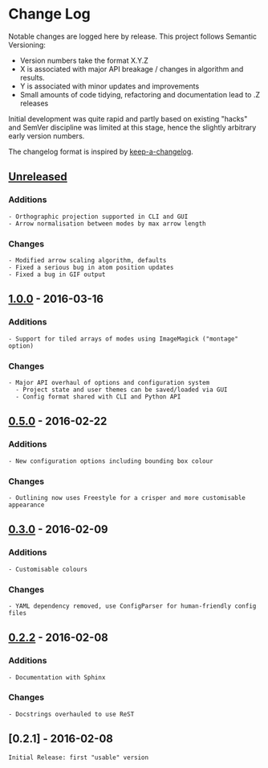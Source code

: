 # Change Log

Notable changes are logged here by release. This project follows Semantic Versioning:

- Version numbers take the format X.Y.Z
- X is associated with major API breakage / changes in algorithm and results.
- Y is associated with minor updates and improvements
- Small amounts of code tidying, refactoring and documentation lead to .Z releases

Initial development was quite rapid and partly based on existing
"hacks" and SemVer discipline was limited at this stage, hence the
slightly arbitrary early version numbers.

The changelog format is inspired by [keep-a-changelog](https://github.com/olivierlacan/keep-a-changelog).

## [Unreleased]

### Additions
    - Orthographic projection supported in CLI and GUI
    - Arrow normalisation between modes by max arrow length

### Changes
    - Modified arrow scaling algorithm, defaults
    - Fixed a serious bug in atom position updates
    - Fixed a bug in GIF output

## [1.0.0] - 2016-03-16

### Additions
    - Support for tiled arrays of modes using ImageMagick ("montage" option)
    
### Changes
    - Major API overhaul of options and configuration system
      - Project state and user themes can be saved/loaded via GUI
      - Config format shared with CLI and Python API

## [0.5.0] - 2016-02-22

### Additions
    - New configuration options including bounding box colour

### Changes
    - Outlining now uses Freestyle for a crisper and more customisable appearance
    
## [0.3.0] - 2016-02-09

### Additions
    - Customisable colours

### Changes
    - YAML dependency removed, use ConfigParser for human-friendly config files


## [0.2.2] - 2016-02-08

### Additions
    - Documentation with Sphinx

### Changes
    - Docstrings overhauled to use ReST
    
## [0.2.1] - 2016-02-08

    Initial Release: first "usable" version
    

[Unreleased]: https://github.com/ajjackson/ascii-phonons/compare/1.0.0...master
[1.0.0]: https://github.com/ajjackson/ascii-phonons/compare/0.5.0...1.0.0
[0.5.0]: https://github.com/ajjackson/ascii-phonons/compare/0.3.0...0.5.0
[0.3.0]: https://github.com/ajjackson/ascii-phonons/compare/0.2.2...0.3.0
[0.2.2]: https://github.com/ajjackson/ascii-phonons/compare/0.2.1...0.2.2
